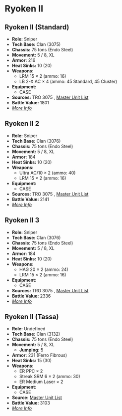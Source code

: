 # Ryoken II 

## Ryoken II (Standard) 

- **Role:** Sniper 
- **Tech Base:** Clan (3075) 
- **Chassis:** 75 tons (Endo Steel) 
- **Movement:** 5 / 8, XL 
- **Armor:** 216 
- **Heat Sinks:** 10 (20) 
- **Weapons:** 
  - LRM 15 × 2 (ammo: 16) 
  - LB 2-X AC × 4 (ammo: 45 Standard, 45 Cluster) 
- **Equipment:** 
  - CASE 
- **Sources:** TRO 3075 , [Master Unit List](http://masterunitlist.info/Unit/Details/2758/ryoken-ii-standard) 
- **Battle Value:** 1801 
- [*More Info*](ryoken_ii/ryoken_ii_standard.md) 

## Ryoken II 2 

- **Role:** Sniper 
- **Tech Base:** Clan (3076) 
- **Chassis:** 75 tons (Endo Steel) 
- **Movement:** 5 / 8, XL 
- **Armor:** 184 
- **Heat Sinks:** 10 (20) 
- **Weapons:** 
  - Ultra AC/10 × 2 (ammo: 40) 
  - LRM 15 × 2 (ammo: 16) 
- **Equipment:** 
  - CASE 
- **Sources:** TRO 3075 , [Master Unit List](http://masterunitlist.info/Unit/Details/2759/ryoken-ii-2) 
- **Battle Value:** 2141 
- [*More Info*](ryoken_ii/ryoken_ii_2.md) 

## Ryoken II 3 

- **Role:** Sniper 
- **Tech Base:** Clan (3076) 
- **Chassis:** 75 tons (Endo Steel) 
- **Movement:** 5 / 8, XL 
- **Armor:** 184 
- **Heat Sinks:** 10 (20) 
- **Weapons:** 
  - HAG 20 × 2 (ammo: 24) 
  - LRM 15 × 2 (ammo: 16) 
- **Equipment:** 
  - CASE 
- **Sources:** TRO 3075 , [Master Unit List](http://masterunitlist.info/Unit/Details/2760/ryoken-ii-3) 
- **Battle Value:** 2336 
- [*More Info*](ryoken_ii/ryoken_ii_3.md) 

## Ryoken II (Tassa) 

- **Role:** Undefined 
- **Tech Base:** Clan (3132) 
- **Chassis:** 75 tons (Endo Steel) 
- **Movement:** 5 / 8, XL 
  - **Jumping:** 5 
- **Armor:** 231 (Ferro Fibrous) 
- **Heat Sinks:** 15 (30) 
- **Weapons:** 
  - ER PPC × 2 
  - Streak SRM 6 × 2 (ammo: 30) 
  - ER Medium Laser × 2 
- **Equipment:** 
  - CASE 
- **Source:** [Master Unit List](http://masterunitlist.info/Unit/Details/8219/ryoken-ii-tassa) 
- **Battle Value:** 3103 
- [*More Info*](ryoken_ii/ryoken_ii_tassa.md) 

